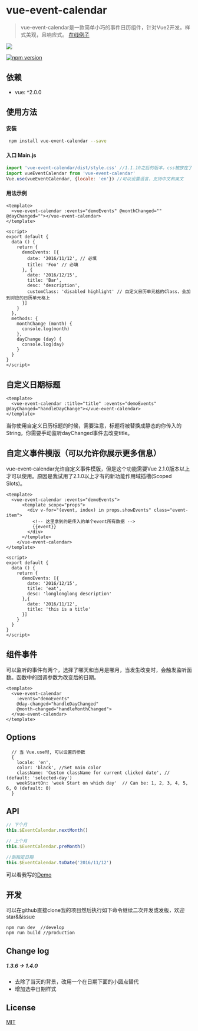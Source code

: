# vue-event-calendar

> vue-event-calendar是一款简单小巧的事件日历组件，针对Vue2开发。样式美观，且响应式。
> [在线例子](http://geoffzhu.cn/vue-event-calendar/)

![](http://o80ronwlu.bkt.clouddn.com/vue-event-calendar.gif)

[![npm version](https://img.shields.io/npm/v/vue-event-calendar.svg)](https://www.npmjs.com/package/vue-event-calendar)

## 依赖
- vue: ^2.0.0

## 使用方法
#### 安装

``` sh
 npm install vue-event-calendar --save
```

#### 入口 Main.js

```javascript
import 'vue-event-calendar/dist/style.css' //1.1.10之后的版本，css被放在了单独的文件中，方便替换
import vueEventCalendar from 'vue-event-calendar'
Vue.use(vueEventCalendar, {locale: 'en'}) //可以设置语言，支持中文和英文
```

#### 用法示例

```vue
<template>
  <vue-event-calendar :events="demoEvents" @monthChanged="" @dayChanged=""></vue-event-calendar>
</template>

<script>
export default {
  data () {
    return {
      demoEvents: [{
        date: '2016/11/12', // 必填
        title: 'Foo' // 必填
      }, {
        date: '2016/12/15',
        title: 'Bar',
        desc: 'description',
        customClass: 'disabled highlight' // 自定义日历单元格的Class，会加到对应的日历单元格上
      }]
    }
  },
  methods: {
    monthChange (month) {
      console.log(month)
    },
    dayChange (day) {
      console.log(day)
    }
  }
}
</script>
```

## 自定义日期标题

```vue
<template>
  <vue-event-calendar :title="title" :events="demoEvents" @dayChanged="handleDayChange"></vue-event-calendar>
</template>
```

当你使用自定义日历标题的时候，需要注意，标题将被替换成静态的你传入的String，你需要手动监听dayChanged事件去改变title。

## 自定义事件模版（可以允许你展示更多信息）
vue-event-calendar允许自定义事件模版，但是这个功能需要Vue 2.1.0版本以上才可以使用。原因是我试用了2.1.0以上才有的新功能作用域插槽(Scoped Slots)。

```vue
<template>
  <vue-event-calendar :events="demoEvents">
      <template scope="props">
        <div v-for="(event, index) in props.showEvents" class="event-item">
          <!-- 这里拿到的是传入的单个event所有数据 -->
          {{event}}
        </div>
      </template>
    </vue-event-calendar>
</template>

<script>
export default {
  data () {
    return {
      demoEvents: [{
        date: '2016/12/15',
        title: 'eat',
        desc: 'longlonglong description'
      },{
        date: '2016/11/12',
        title: 'this is a title'
      }]
    }
  }
}
</script>
```

## 组件事件
可以监听的事件有两个，选择了哪天和当月是哪月，当发生改变时，会触发监听函数。函数中的回调参数为改变后的日期。
```
<template>
  <vue-event-calendar
    :events="demoEvents"
    @day-changed="handleDayChanged"
    @month-changed="handleMonthChanged">
  </vue-event-calendar>
</template>
```

## Options

```
  // 当 Vue.use时, 可以设置的参数
  {
    locale: 'en',
    color: 'black', //Set main color
    className: 'Custom className for current clicked date', // (default: 'selected-day')
    weekStartOn: 'week Start on which day'  // Can be: 1, 2, 3, 4, 5, 6, 0 (default: 0)
  }
```

## API
```javascript
// 下个月
this.$EventCalendar.nextMonth()
```
```javascript
// 上个月
this.$EventCalendar.preMonth()
```
```javascript
//到指定日期
this.$EventCalendar.toDate('2016/11/12')
```
可以看我写的[Demo](https://github.com/GeoffZhu/vue-event-calendar/tree/master/demo)

## 开发
可以在github直接clone我的项目然后执行如下命令继续二次开发或发版，欢迎star&&issue
```
npm run dev  //develop
npm run build //production
```

## Change log

##### 1.3.6 -> 1.4.0

- 去除了当天的背景，改用一个在日期下面的小圆点替代
- 增加选中日期样式


## License

[MIT](https://opensource.org/licenses/MIT)
